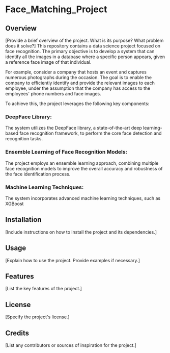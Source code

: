 # Face_Matching_Project

## Overview
[Provide a brief overview of the project. What is its purpose? What problem does it solve?]
This repository contains a data science project focused on face recognition. The primary objective is to develop a system that can identify all the images in a database where a specific person appears, given a reference face image of that individual.

For example, consider a company that hosts an event and captures numerous photographs during the occasion. The goal is to enable the company to efficiently identify and provide the relevant images to each employee, under the assumption that the company has access to the employees' phone numbers and face images.

To achieve this, the project leverages the following key components:

### DeepFace Library:
The system utilizes the DeepFace library, a state-of-the-art deep learning-based face recognition framework, to perform the core face detection and recognition tasks.

### Ensemble Learning of Face Recognition Models: 
The project employs an ensemble learning approach, combining multiple face recognition models to improve the overall accuracy and robustness of the face identification process.

### Machine Learning Techniques:
The system incorporates advanced machine learning techniques, such as XGBoost


## Installation
[Include instructions on how to install the project and its dependencies.]

## Usage
[Explain how to use the project. Provide examples if necessary.]

## Features
[List the key features of the project.]

## License
[Specify the project's license.]

## Credits
[List any contributors or sources of inspiration for the project.]

